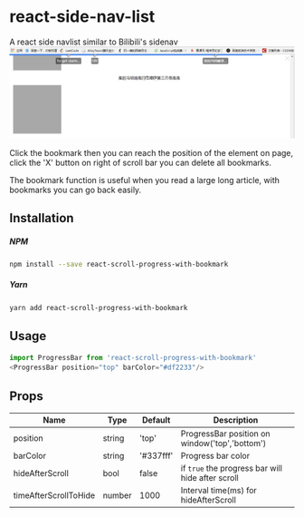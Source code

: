 # react-side-nav-list
A react side navlist similar to Bilibili's sidenav
![img](https://github.com/houzisbw/react-scroll-progress/blob/master/images/example.jpg)

Click the bookmark then you can reach the position of the element on page, click the 'X' button on right of scroll bar you can delete all bookmarks.

The bookmark function is useful when you read a large long article, with bookmarks you can go back easily.

## Installation

##### NPM
```bash
npm install --save react-scroll-progress-with-bookmark
```
##### Yarn
```bash
yarn add react-scroll-progress-with-bookmark
```

## Usage
```js
import ProgressBar from 'react-scroll-progress-with-bookmark'
<ProgressBar position="top" barColor="#df2233"/>
```
## Props
| Name | Type | Default | Description |
|------|------|---------|-------------|
| position | string | 'top' | ProgressBar position on window('top','bottom') |
| barColor | string | '#337fff' | Progress bar color |
| hideAfterScroll | bool | false | if `true` the progress bar will hide after scroll |
| timeAfterScrollToHide | number | 1000 | Interval time(ms) for hideAfterScroll |
